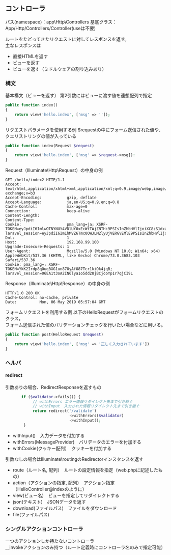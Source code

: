 ## コントローラ
パス(namespace)：app\Http\Controllers
基底クラス：App/Http/Controllers/Controller(useは不要)

ルートをたどってきたリクエストに対してレスポンスを返す。  
主なレスポンスは
- 直接HTMLを返す
- ビューを返す
- ビューを返す（ミドルウェアの割り込みあり）

### 構文
基本構文（ビューを返す）
第2引数にはビューに渡す値を連想配列で指定
```php
public function index()
{
    return view('hello.index', ['msg' => '']);
}
```

リクエストパラメータを使用する例
$requestの中にフォーム送信された値や、クエリストリングの値が入っている
```php
public function index(Request $request)
{
    return view('hello.index', ['msg' => $request->msg]):
}
```

Request（Illuminate\Http\Request）の中身の例
```
GET /hello/index2 HTTP/1.1
Accept:                    text/html,application/xhtml+xml,application/xml;q=0.9,image/webp,image/apng,*/*;q=0.8,application/signed-exchange;v=b3
Accept-Encoding:           gzip, deflate
Accept-Language:           ja,en-US;q=0.9,en;q=0.8
Cache-Control:             max-age=0
Connection:                keep-alive
Content-Length:
Content-Type:
Cookie:                    pma_lang=ja; XSRF-TOKEN=eyJpdiI6ImlwOTNYNUY4VDlUY0xEcWtTWjZNTHc9PSIsInZhbHVlIjoiXC8zS1dxa2NtYkJzaWx1NHhaRmxRV1VcL0YxbUhJVlwvazFnTlwvWWVnSkNHT3JrSndPN2tkcXNYR2NDMWpud3R4QXQiLCJtYWMiOiI1NGY5ZWYzYmNjYzIxNGY3M2FlZDNhMWM3ZDI1ZWIzZDg4NTY4MmY0NmM5MTM3ZDc1MzA3NDBkOTkyM2EzOTlmIn0%3D; laravel_session=eyJpdiI6Im1hMVZ6Tmc0OWJLM2lyUjVERGVEMlE9PSIsInZhbHVlIjoiT3hiZ1JZZG1wWkc5VWh4blJpWCtpTldCSVpobWxZS05XN2F1V1YycWUxSDNpMHFMaDZPdktVeGRpTEdaaUVGWCIsIm1hYyI6ImJmYWE3ZWMyOTA5MzRhMjYwMzc0ZTIwM2JhN2E0NTFlYmFmMDkxNmNmN2VhYTY4ZDU0ODQyMzdkMWU3YTAxNDUifQ%3D%3D
Dnt:                       1
Host:                      192.168.99.100
Upgrade-Insecure-Requests: 1
User-Agent:                Mozilla/5.0 (Windows NT 10.0; Win64; x64) AppleWebKit/537.36 (KHTML, like Gecko) Chrome/73.0.3683.103 Safari/537.36
Cookie: pma_lang=; XSRF-TOKEN=YkK2Irdp8qOuqBXG1un87OyAfO87Tcr1kiOk4jqB; laravel_session=06EA1t3oA2IN6lya1o5dd28jBCjcoYp1r7qjCI9L
```

Response（Illuminate\Http\Response）の中身の例
```
HTTP/1.0 200 OK
Cache-Control: no-cache, private
Date:          Mon, 06 May 2019 05:57:04 GMT
```

フォームリクエストを利用する例
以下のHelloRequestがフォームリクエストのクラス。  
フォーム送信された値のバリデーションチェックを行いたい場合などに用いる。
```php
public function post(HelloRequest $request)
{
    return view('hello.index', ['msg' => '正しく入力されています'])
}
```

### ヘルパ
#### redirect
引数ありの場合、RedirectResponseを返すもの
```php
       if ($validator->fails()) {
            // withErrors エラー情報リダイレクト先まで引き継ぐ
            // withInput　入力された情報リダイレクト先まで引き継ぐ
            return redirect('/validate')
                            ->withErrors($validator)
                            ->withInput();
        }
```
- withInput()　入力データを付加する
- withErrors(MessageProvider)　バリデータのエラーを付加する
- withCookie(クッキー配列）　クッキーを付加する

引数なしの場合はIlluminate\routingのRedirectorインスタンスを返す
- route（ルート名, 配列）　ルートの設定情報を指定（web.phpに記述したもの）
- action（アクションの指定, 配列）　アクション指定（HelloController@indexのように）
- view(ビュー名)　ビューを指定してリダイレクトする
- json(テキスト)　JSONデータを返す
- download(ファイルパス)　ファイルをダウンロード
- file(ファイルパス)

### シングルアクションコントローラ
一つのアクションしか持たないコントローラ  
__invokeアクションのみ持つ（ルート定義時にコントローラ名のみで指定可能）